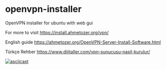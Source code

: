 # openvpn-installer
OpenVPN installer for ubuntu with web gui

For more to visit https://install.ahmetozer.org/vpn/


English guide https://ahmetozer.org/OpenVPN-Server-Install-Software.html

Türkçe Rehber https://www.dijitaller.com/vpn-sunucusu-nasil-kurulur/

[![asciicast](https://asciinema.org/a/d744amPt13FwWsw4xcZAQEfOo.svg)](https://asciinema.org/a/d744amPt13FwWsw4xcZAQEfOo)